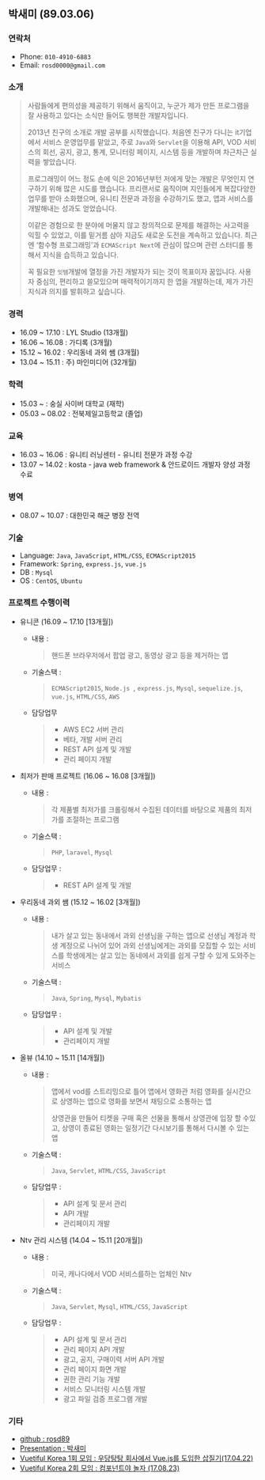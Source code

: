 ## 박새미 (89.03.06)

### 연락처
* Phone: `010-4910-6883`
* Email: `rosd0000@gmail.com`

### 소개
> 사람들에게 편의성을 제공하기 위해서 움직이고, 누군가 제가 만든 프로그램을 잘 사용하고 있다는 소식만 들어도 행복한 개발자입니다.
>
> 2013년 친구의 소개로 개발 공부를 시작했습니다. 처음엔 친구가 다니는 it기업에서 서비스 운영업무를 맡았고, 주로 `Java`와 `Servlet`을 이용해 API, VOD 서비스의 회선, 공지, 광고, 통계, 모니터링 페이지, 시스템 등을 개발하며 차근차근 실력을 쌓았습니다. 
>
> 프로그래밍이 어느 정도 손에 익은 2016년부턴 저에게 맞는 개발은 무엇인지 연구하기 위해 많은 시도를 했습니다. 프리랜서로 움직이며 지인들에게 복잡다양한 업무를 받아 소화했으며, 유니티 전문과 과정을 수강하기도 했고, 앱과 서비스를 개발해내는 성과도 얻었습니다.  
>
> 이같은 경험으로 한 분야에 머물지 않고 창의적으로 문제를 해결하는 사고력을 익힐 수 있었고, 이를 밑거름 삼아 지금도 새로운 도전을 계속하고 있습니다. 최근엔 ‘함수형 프로그래밍’과 `ECMAScript Next`에 관심이 많으며 관련 스터디를 통해서 지식을 습득하고 있습니다.
> 
> 꼭 필요한 `잇템`개발에 열정을 가진 개발자가 되는 것이 목표이자 꿈입니다. 사용자 중심의, 편리하고 쓸모있으며 매력적이기까지 한 앱을 개발하는데, 제가 가진 지식과 의지를 발휘하고 싶습니다. 

### 경력
* 16.09 ~ 17.10 : LYL Studio (13개월)
* 16.06 ~ 16.08 : 가디록 (3개월)
* 15.12 ~ 16.02 : 우리동네 과외 쌤 (3개월)
* 13.04 ~ 15.11 : 주) 마인미디어 (32개월)
 
### 학력
* 15.03 ~ : 숭실 사이버 대학교 (재학)
* 05.03 ~ 08.02   : 전북제일고등학교 (졸업)

### 교육
* 16.03 ~ 16.06 : 유니티 러닝센터 - 유니티 전문가 과정 수강
* 13.07 ~ 14.02 : kosta - java web framework & 안드로이드 개발자 양성 과정 수료

### 병역
* 08.07 ~ 10.07 : 대한민국 해군 병장 전역

### 기술
* Language: `Java`, `JavaScript`, `HTML/CSS`, `ECMAScript2015`
* Framework: `Spring`, `express.js`, `vue.js`
* DB : `Mysql`
* OS : `CentOS`, `Ubuntu`

### 프로젝트 수행이력
* 유니콘 (16.09 ~ 17.10 [13개월])
	- 내용 :
		> 핸드폰 브라우저에서 팝업 광고, 동영상 광고 등을 제거하는 앱
	
	- 기술스택 : 
		> `ECMAScript2015`, `Node.js `, `express.js`, `Mysql`, `sequelize.js`, `vue.js`, `HTML/CSS`, `AWS`
	
	- 담당업무
		> - AWS EC2 서버 관리
		> - 베타, 개발 서버 관리
		> - REST API 설계 및 개발
		> - 관리 페이지 개발

* 최저가 판매 프로젝트 (16.06 ~ 16.08 [3개월])
	- 내용 :
		> 각 제품별 최저가를 크롤링해서 수집된 데이터를 바탕으로 제품의 최저가를 조절하는 프로그램
	
	- 기술스택 : 
		> `PHP`, `laravel`, `Mysql`
	
	- 담당업무 : 
		> - REST API 설계 및 개발

* 우리동네 과외 쌤 (15.12 ~ 16.02 [3개월])
	- 내용 : 
		> 내가 살고 있는 동내에서 과외 선생님을 구하는 앱으로 선생님 계정과 학생 계정으로 나뉘어 있어 과외 선생님에게는 과외를 모집할 수 있는 서비스를 학생에게는 살고 있는 동네에서 과외를 쉽게 구할 수 있게 도와주는 서비스
	
	- 기술스택 : 
		> `Java`, `Spring`, `Mysql`, `Mybatis`
	
	- 담당업무 : 
		> - API 설계 및 개발
		> - 관리페이지 개발

* 올뷰 (14.10 ~ 15.11 [14개월])
	- 내용 : 
		> 앱에서 vod를 스트리밍으로 틀어 앱에서 영화관 처럼 영화를 실시간으로 상영하는 앱으로 영화를 보면서 채팅으로 소통하는 앱
		>
		> 상영관을 만들어 티켓을 구매 혹은 선물을 통해서 상영관에 입장 할 수있고, 상영이 종료된 영화는 일정기간 다시보기를 통해서 다시볼 수 있는 앱
	
	- 기술스택 : 
		> `Java`, `Servlet`, `HTML/CSS`, `JavaScript `
	
	- 담당업무 : 
		> - API 설계 및 문서 관리
		> - API 개발
		> - 관리페이지 개발

* Ntv 관리 시스템 (14.04 ~ 15.11 [20개월])
	- 내용 : 
	 	> 미국, 캐나다에서 VOD 서비스를하는 업체인 Ntv
	 
	- 기술스택 : 
		> `Java`, `Servlet`, `Mysql`, `HTML/CSS`, `JavaScript `
	
	- 담당업무 :
		> - API 설계 및 문서 관리
		> - 관리 페이지 API 개발
		> - 광고, 공지, 구매이력 서버 API 개발
		> - 관리 페이지 화면 개발
		> - 권한 관리 기능 개발
		> - 서비스 모니터링 시스템 개발
		> - 광고 파일 검증 프로그램 개발

### 기타
* [github : rosd89](https://github.com/rosd89)
* [Presentation :  박새미](https://github.com/rosd89/resume/blob/master/sam_pt_170622.pdf)
* [Vuetiful Korea 1회 모임 : 우당탕탕 회사에서 Vue.js를 도입한 삽질기(17.04.22)](https://www.slideshare.net/attdro/vuejs-75250521)
* [Vuetiful Korea 2회 모임 : 컴포넌트야 놀자 (17.08.23)](http://slides.com/attdro/deck-3#/)

